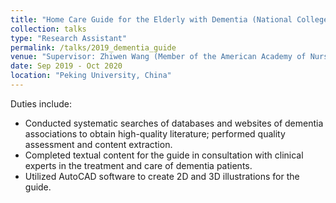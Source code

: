 ```yaml
---
title: "Home Care Guide for the Elderly with Dementia (National College Student Innovation and Entrepreneurship Practice Project of China)"
collection: talks
type: "Research Assistant"
permalink: /talks/2019_dementia_guide
venue: "Supervisor: Zhiwen Wang (Member of the American Academy of Nursing)"
date: Sep 2019 - Oct 2020
location: "Peking University, China"
---
```

Duties include: 
* Conducted systematic searches of databases and websites of dementia associations to obtain high-quality literature; performed quality assessment and content extraction.
* Completed textual content for the guide in consultation with clinical experts in the treatment and care of dementia patients.
* Utilized AutoCAD software to create 2D and 3D illustrations for the guide.

